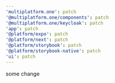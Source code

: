 ```yaml
---
'multiplatform.one': patch
'@multiplatform.one/components': patch
'@multiplatform.one/keycloak': patch
'app': patch
'@platform/expo': patch
'@platform/next': patch
'@platform/storybook': patch
'@platform/storybook-native': patch
'ui': patch
---
```


some change
